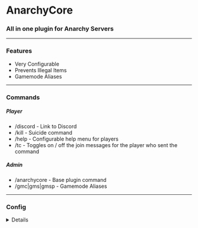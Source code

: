 # AnarchyCore
### All in one plugin for Anarchy Servers
___

### Features

* Very Configurable
* Prevents Illegal Items
* Gamemode Aliases
___

### Commands
##### Player
* /discord \- Link to Discord
* /kill \- Suicide command
* /help \- Configurable help menu for players
* /tc \- Toggles on / off the join messages for the player who sent the command
##### Admin
* /anarchycore \- Base plugin command
* /gmc|gms|gmsp \- Gamemode Aliases
___

### Config
<details>

```yml
prefix: "&8[&2&lAnarchy&4&lCore&r&8]&r "
gamemode-aliases:
  enabled: true
toggle-connection-msgs:
  enabled: true
  on-msg: "&aConnection messages are now SHOWN"
  off-msg: "&cConnection messages are now HIDDEN"
connection-messages:
  first-join-message: "&b%player% joined for the first time"
  join-message: "&7%player% joined the game"
  quit-message: "&7%player% has left the game"
help:
  enabled: true
  message:
    - "&6-----------------------------------------------------"
    - "&3/spawn teleport to spawn"
    - "&3/toggleconnectionmsgs to toggle join and leave messages."
    - "&3/kill to kill yourself."
    - "&6-----------------------------------------------------"
kill:
  enabled: true
only-proxy-join:
  enabled: true
  whitelist:
    - 127.0.0.1
  kick-message: '&cYou have to join through the proxy.'
illegal-items:
  remove-overstacked: true
  remove-potions: true
  checks:
    chunk-load: true
    inventory: true
    pickup: true
    hopper-move: true
    block-place: true
  blacklist:
    - "BEDROCK"
    - "COMMAND_REPEATING"
    - "COMMAND_MINECART"
    - "COMMAND_CHAIN"
    - "COMMAND"
    - "ENDER_PORTAL_FRAME"
    - "KNOWLEDGE_BOOK"
    - "MOB_SPAWNER"
    - "PORTAL"
    - "STRUCTURE_BLOCK"
    - "STRUCTURE_VOID"
```
</details>
